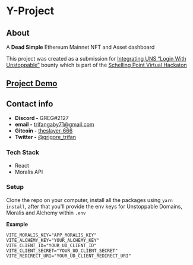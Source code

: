 # Y-Project

## About
A **Dead Simple** Ethereum Mainnet NFT and Asset dashboard 

This project was created as a submission for [Integrating UNS “Login With Unstoppable”](https://gitcoin.co/issue/unstoppabledomains/gitcoin-bounties/4/100027487) bounty which is part of the [Schelling Point Virtual Hackaton](https://gitcoin.co/hackathon/schellingpoint)

## [Project Demo](https://youtu.be/XNY8FaUSwVI)

## Contact info

- **Discord -** GЯEG#2127
- **email -** trifangaby71@gmail.com
- **Gitcoin -** [theslayer-666](https://gitcoin.co/profile/theslayer-666)
- **Twitter -** [@grigore_trifan](https://twitter.com/grigore_trifan)

### Tech Stack

- React
- Moralis API

### Setup

Clone the repo on your computer, install all the packages using `yarn install`, after that you'll provide the env keys for Unstoppable Domains, Moralis and Alchemy within `.env`

**Example**

```env
VITE_MORALIS_KEY="APP_MORALIS_KEY"
VITE_ALCHEMY_KEY="YOUR_ALCHEMY_KEY"
VITE_CLIENT_ID="YOUR_UD_CLIENT_ID"
VITE_CLIENT_SECRET="YOUR_UD_CLIENT_SECRET"
VITE_REDIRECT_URI="YOUR_UD_CLIENT_REDIRECT_URI"
```
